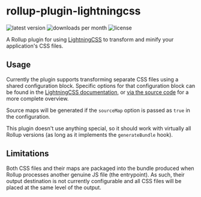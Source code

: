 # rollup-plugin-lightningcss

![latest version](https://img.shields.io/npm/v/rollup-plugin-lightningcss?label=version&style=flat-square)
![downloads per month](https://img.shields.io/npm/dm/rollup-plugin-lightningcss?style=flat-square)
![license](https://img.shields.io/github/license/thearchitector/rollup-plugin-lightningcss?style=flat-square)

A Rollup plugin for using [LightningCSS](https://lightningcss.dev/) to transform and minify your application's CSS files.

## Usage

Currently the plugin supports transforming separate CSS files using a shared configuration block. Specific options for that configuration block can be found in the [LightningCSS documentation](https://lightningcss.dev/docs.html), or [via the source code](https://github.com/parcel-bundler/lightningcss/blob/master/node/index.d.ts) for a more complete overview.

Source maps will be generated if the `sourceMap` option is passed as `true` in the configuration.

This plugin doesn't use anything special, so it should work with virtually all Rollup versions (as long as it implements the `generateBundle` hook).

## Limitations

Both CSS files and their maps are packaged into the bundle produced when Rollup processes another genuine JS file (the entrypoint). As such, their output destination is not currently configurable and all CSS files will be placed at the same level of the output.
